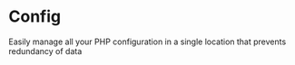 Config
======

Easily manage all your PHP configuration in a single location that prevents redundancy of data